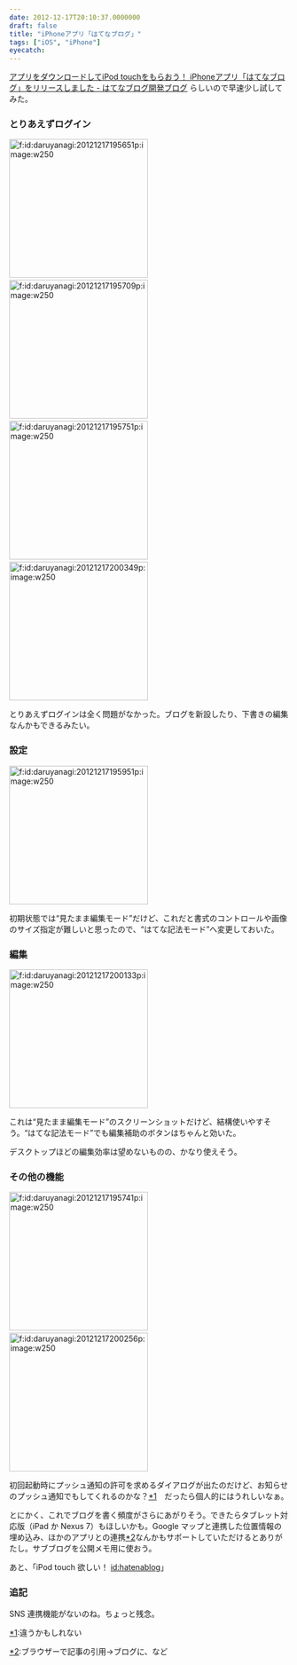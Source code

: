 ```yaml
---
date: 2012-12-17T20:10:37.0000000
draft: false
title: "iPhoneアプリ「はてなブログ」"
tags: ["iOS", "iPhone"]
eyecatch: 
---
```

<p><a href="http://staff.hatenablog.com/entry/iphone-app-campaign">&#x30A2;&#x30D7;&#x30EA;&#x3092;&#x30C0;&#x30A6;&#x30F3;&#x30ED;&#x30FC;&#x30C9;&#x3057;&#x3066;iPod touch&#x3092;&#x3082;&#x3089;&#x304A;&#x3046;&#xFF01; iPhone&#x30A2;&#x30D7;&#x30EA;&#x300C;&#x306F;&#x3066;&#x306A;&#x30D6;&#x30ED;&#x30B0;&#x300D;&#x3092;&#x30EA;&#x30EA;&#x30FC;&#x30B9;&#x3057;&#x307E;&#x3057;&#x305F; - &#x306F;&#x3066;&#x306A;&#x30D6;&#x30ED;&#x30B0;&#x958B;&#x767A;&#x30D6;&#x30ED;&#x30B0;</a> らしいので早速少し試してみた。</p>

<div class="section">
<h3>とりあえずログイン</h3>
<p><span itemscope itemtype="http://schema.org/Photograph"><a href="http://f.hatena.ne.jp/daruyanagi/20121217195651" class="hatena-fotolife" itemprop="url"><img src="20121217195651.png" alt="f:id:daruyanagi:20121217195651p:image:w250" title="f:id:daruyanagi:20121217195651p:image:w250" class="hatena-fotolife" style="width:250px" itemprop="image"></a></span>　<span itemscope itemtype="http://schema.org/Photograph"><a href="http://f.hatena.ne.jp/daruyanagi/20121217195709" class="hatena-fotolife" itemprop="url"><img src="20121217195709.png" alt="f:id:daruyanagi:20121217195709p:image:w250" title="f:id:daruyanagi:20121217195709p:image:w250" class="hatena-fotolife" style="width:250px" itemprop="image"></a></span>　<span itemscope itemtype="http://schema.org/Photograph"><a href="http://f.hatena.ne.jp/daruyanagi/20121217195751" class="hatena-fotolife" itemprop="url"><img src="20121217195751.png" alt="f:id:daruyanagi:20121217195751p:image:w250" title="f:id:daruyanagi:20121217195751p:image:w250" class="hatena-fotolife" style="width:250px" itemprop="image"></a></span>　<span itemscope itemtype="http://schema.org/Photograph"><a href="http://f.hatena.ne.jp/daruyanagi/20121217200349" class="hatena-fotolife" itemprop="url"><img src="20121217200349.png" alt="f:id:daruyanagi:20121217200349p:image:w250" title="f:id:daruyanagi:20121217200349p:image:w250" class="hatena-fotolife" style="width:250px" itemprop="image"></a></span></p><p>とりあえずログインは全く問題がなかった。ブログを新設したり、下書きの編集なんかもできるみたい。</p>

</div>
<div class="section">
<h3>設定</h3>
<p><span itemscope itemtype="http://schema.org/Photograph"><a href="http://f.hatena.ne.jp/daruyanagi/20121217195951" class="hatena-fotolife" itemprop="url"><img src="20121217195951.png" alt="f:id:daruyanagi:20121217195951p:image:w250" title="f:id:daruyanagi:20121217195951p:image:w250" class="hatena-fotolife" style="width:250px" itemprop="image"></a></span></p><p>初期状態では“見たまま編集モード”だけど、これだと書式のコントロールや画像のサイズ指定が難しいと思ったので、“はてな記法モード”へ変更しておいた。</p>

</div>
<div class="section">
<h3>編集</h3>
<p><span itemscope itemtype="http://schema.org/Photograph"><a href="http://f.hatena.ne.jp/daruyanagi/20121217200133" class="hatena-fotolife" itemprop="url"><img src="20121217200133.png" alt="f:id:daruyanagi:20121217200133p:image:w250" title="f:id:daruyanagi:20121217200133p:image:w250" class="hatena-fotolife" style="width:250px" itemprop="image"></a></span></p><p>これは“見たまま編集モード”のスクリーンショットだけど、結構使いやすそう。“はてな記法モード”でも編集補助のボタンはちゃんと効いた。</p><p>デスクトップほどの編集効率は望めないものの、かなり使えそう。</p>

</div>
<div class="section">
<h3>その他の機能</h3>
<p><span itemscope itemtype="http://schema.org/Photograph"><a href="http://f.hatena.ne.jp/daruyanagi/20121217195741" class="hatena-fotolife" itemprop="url"><img src="20121217195741.png" alt="f:id:daruyanagi:20121217195741p:image:w250" title="f:id:daruyanagi:20121217195741p:image:w250" class="hatena-fotolife" style="width:250px" itemprop="image"></a></span>　<span itemscope itemtype="http://schema.org/Photograph"><a href="http://f.hatena.ne.jp/daruyanagi/20121217200256" class="hatena-fotolife" itemprop="url"><img src="20121217200256.png" alt="f:id:daruyanagi:20121217200256p:image:w250" title="f:id:daruyanagi:20121217200256p:image:w250" class="hatena-fotolife" style="width:250px" itemprop="image"></a></span></p><p>初回起動時にプッシュ通知の許可を求めるダイアログが出たのだけど、お知らせのプッシュ通知でもしてくれるのかな？<a href="#f1" name="fn1" title="違うかもしれない">*1</a>　だったら個人的にはうれしいなぁ。</p><p>とにかく、これでブログを書く頻度がさらにあがりそう。できたらタブレット対応版（iPad か Nexus 7）もほしいかも。Google マップと連携した位置情報の埋め込み、ほかのアプリとの連携<a href="#f2" name="fn2" title="ブラウザーで記事の引用→ブログに、など">*2</a>なんかもサポートしていただけるとありがたし。サブブログを公開メモ用に使おう。</p><p>あと、「iPod touch 欲しい！ <a href="http://blog.hatena.ne.jp/hatenablog/">id:hatenablog</a>」</p>

</div>
<div class="section">
<h3>追記</h3>
<p>SNS 連携機能がないのね。ちょっと残念。</p>

</div><div class="footnote">
<p class="footnote"><a href="#fn1" name="f1" class="footnote-number">*1</a><span class="footnote-delimiter">:</span><span class="footnote-text">違うかもしれない</span></p>
<p class="footnote"><a href="#fn2" name="f2" class="footnote-number">*2</a><span class="footnote-delimiter">:</span><span class="footnote-text">ブラウザーで記事の引用→ブログに、など</span></p>
</div>